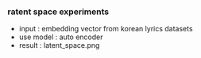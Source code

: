 ### ratent space experiments

- input : embedding vector from korean lyrics datasets
- use model : auto encoder 
- result : latent_space.png